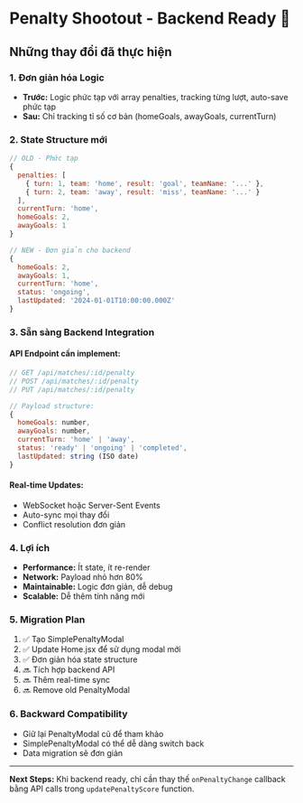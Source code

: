 # Penalty Shootout - Backend Ready 🚀

## Những thay đổi đã thực hiện

### 1. Đơn giản hóa Logic
- **Trước:** Logic phức tạp với array penalties, tracking từng lượt, auto-save phức tạp
- **Sau:** Chỉ tracking tỉ số cơ bản (homeGoals, awayGoals, currentTurn)

### 2. State Structure mới
```javascript
// OLD - Phức tạp
{
  penalties: [
    { turn: 1, team: 'home', result: 'goal', teamName: '...' },
    { turn: 2, team: 'away', result: 'miss', teamName: '...' }
  ],
  currentTurn: 'home',
  homeGoals: 2,
  awayGoals: 1
}

// NEW - Đơn giản cho backend
{
  homeGoals: 2,
  awayGoals: 1,
  currentTurn: 'home',
  status: 'ongoing',
  lastUpdated: '2024-01-01T10:00:00.000Z'
}
```

### 3. Sẵn sàng Backend Integration

#### API Endpoint cần implement:
```javascript
// GET /api/matches/:id/penalty
// POST /api/matches/:id/penalty
// PUT /api/matches/:id/penalty

// Payload structure:
{
  homeGoals: number,
  awayGoals: number,
  currentTurn: 'home' | 'away',
  status: 'ready' | 'ongoing' | 'completed',
  lastUpdated: string (ISO date)
}
```

#### Real-time Updates:
- WebSocket hoặc Server-Sent Events
- Auto-sync mọi thay đổi
- Conflict resolution đơn giản

### 4. Lợi ích
- **Performance:** Ít state, ít re-render
- **Network:** Payload nhỏ hơn 80%
- **Maintainable:** Logic đơn giản, dễ debug
- **Scalable:** Dễ thêm tính năng mới

### 5. Migration Plan
1. ✅ Tạo SimplePenaltyModal
2. ✅ Update Home.jsx để sử dụng modal mới
3. ✅ Đơn giản hóa state structure
4. 🔜 Tích hợp backend API
5. 🔜 Thêm real-time sync
6. 🔜 Remove old PenaltyModal

### 6. Backward Compatibility
- Giữ lại PenaltyModal cũ để tham khảo
- SimplePenaltyModal có thể dễ dàng switch back
- Data migration sẽ đơn giản

---

**Next Steps:** Khi backend ready, chỉ cần thay thế `onPenaltyChange` callback bằng API calls trong `updatePenaltyScore` function.
